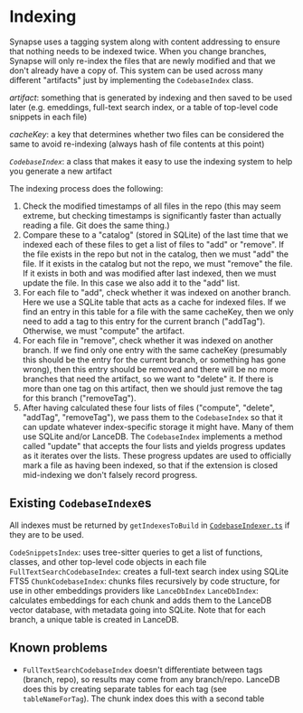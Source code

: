 # Indexing

Synapse uses a tagging system along with content addressing to ensure that nothing needs to be indexed twice. When you change branches, Synapse will only re-index the files that are newly modified and that we don't already have a copy of. This system can be used across many different "artifacts" just by implementing the `CodebaseIndex` class.

_artifact_: something that is generated by indexing and then saved to be used later (e.g. emeddings, full-text search index, or a table of top-level code snippets in each file)

_cacheKey_: a key that determines whether two files can be considered the same to avoid re-indexing (always hash of file contents at this point)

_`CodebaseIndex`_: a class that makes it easy to use the indexing system to help you generate a new artifact

The indexing process does the following:

1. Check the modified timestamps of all files in the repo (this may seem extreme, but checking timestamps is significantly faster than actually reading a file. Git does the same thing.)
2. Compare these to a "catalog" (stored in SQLite) of the last time that we indexed each of these files to get a list of files to "add" or "remove". If the file exists in the repo but not in the catalog, then we must "add" the file. If it exists in the catalog but not the repo, we must "remove" the file. If it exists in both and was modified after last indexed, then we must update the file. In this case we also add it to the "add" list.
3. For each file to "add", check whether it was indexed on another branch. Here we use a SQLite table that acts as a cache for indexed files. If we find an entry in this table for a file with the same cacheKey, then we only need to add a tag to this entry for the current branch ("addTag"). Otherwise, we must "compute" the artifact.
4. For each file in "remove", check whether it was indexed on another branch. If we find only one entry with the same cacheKey (presumably this should be the entry for the current branch, or something has gone wrong), then this entry should be removed and there will be no more branches that need the artifact, so we want to "delete" it. If there is more than one tag on this artifact, then we should just remove the tag for this branch ("removeTag").
5. After having calculated these four lists of files ("compute", "delete", "addTag", "removeTag"), we pass them to the `CodebaseIndex` so that it can update whatever index-specific storage it might have. Many of them use SQLite and/or LanceDB. The `CodebaseIndex` implements a method called "update" that accepts the four lists and yields progress updates as it iterates over the lists. These progress updates are used to officially mark a file as having been indexed, so that if the extension is closed mid-indexing we don't falsely record progress.

## Existing `CodebaseIndex`es

All indexes must be returned by `getIndexesToBuild` in [`CodebaseIndexer.ts`](./CodebaseIndexer.ts) if they are to be used.

`CodeSnippetsIndex`: uses tree-sitter queries to get a list of functions, classes, and other top-level code objects in each file
`FullTextSearchCodebaseIndex`: creates a full-text search index using SQLite FTS5
`ChunkCodebaseIndex`: chunks files recursively by code structure, for use in other embeddings providers like `LanceDbIndex`
`LanceDbIndex`: calculates embeddings for each chunk and adds them to the LanceDB vector database, with metadata going into SQLite. Note that for each branch, a unique table is created in LanceDB.

## Known problems

- `FullTextSearchCodebaseIndex` doesn't differentiate between tags (branch, repo), so results may come from any branch/repo. LanceDB does this by creating separate tables for each tag (see `tableNameForTag`). The chunk index does this with a second table

